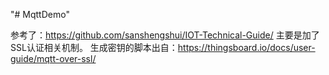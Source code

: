 "# MqttDemo" 

参考了：https://github.com/sanshengshui/IOT-Technical-Guide/
主要是加了SSL认证相关机制。
生成密钥的脚本出自：https://thingsboard.io/docs/user-guide/mqtt-over-ssl/